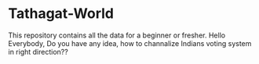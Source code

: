 # Tathagat-World
This repository contains all the data for a beginner or fresher.
Hello Everybody,
Do you have any idea, how to channalize Indians voting system in right direction??

